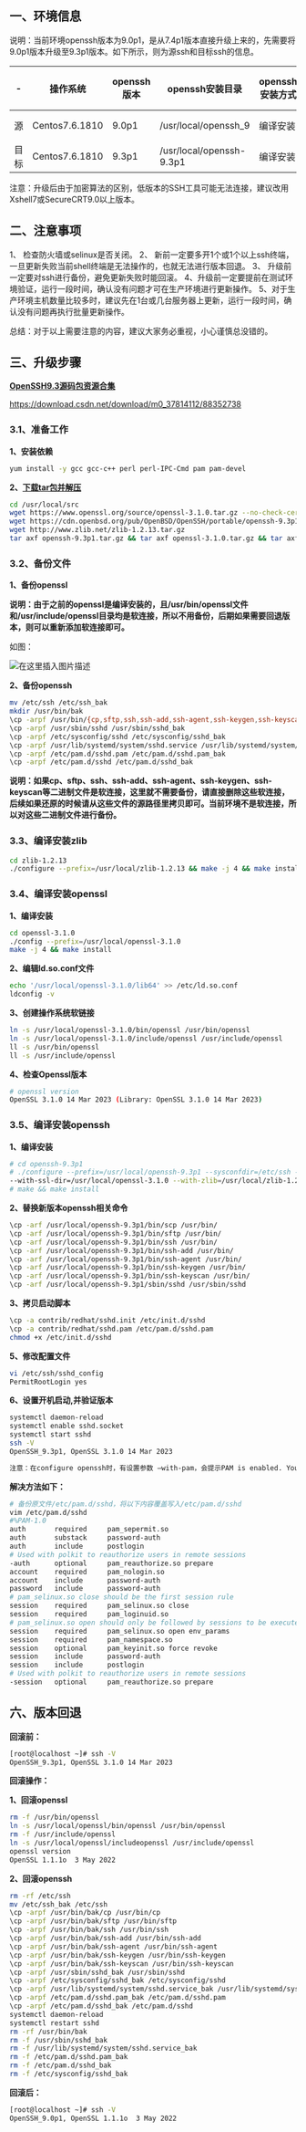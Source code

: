 ## 一、环境信息

说明：当前环境openssh版本为9.0p1，是从7.4p1版本直接升级上来的，先需要将9.0p1版本升级至9.3p1版本。如下所示，则为源ssh和目标ssh的信息。

| -    | **操作系统**   | **openssh版本** | **openssh安装目录**      | **openssh安装方式** | **openssl版本** | **openssl安装目录**      | **openssl安装方式** |
| ---- | -------------- | --------------- | ------------------------ | ------------------- | --------------- | ------------------------ | ------------------- |
| 源   | Centos7.6.1810 | 9.0p1           | /usr/local/openssh_9     | 编译安装            | 1.1.1           | /usr/local/openssl       | 编译安装            |
| 目标 | Centos7.6.1810 | 9.3p1           | /usr/local/openssh-9.3p1 | 编译安装            | 3.1.0           | /usr/local/openssl-3.1.0 | 编译安装            |

注意：升级后由于加密算法的区别，低版本的SSH工具可能无法连接，建议改用Xshell7或SecureCRT9.0以上版本。

## 二、注意事项

1、 检查防火墙或selinux是否关闭。
2、 新前一定要多开1个或1个以上ssh终端，一旦更新失败当前shell终端是无法操作的，也就无法进行版本回退。
3、 升级前一定要对ssh进行备份，避免更新失败时能回滚。
4、升级前一定要提前在测试环境验证，运行一段时间，确认没有问题才可在生产环境进行更新操作。
5、对于生产环境主机数量比较多时，建议先在1台或几台服务器上更新，运行一段时间，确认没有问题再执行批量更新操作。

总结：对于以上需要注意的内容，建议大家务必重视，小心谨慎总没错的。

## 三、升级步骤

**[OpenSSH9.3源码包资源合集](https://download.csdn.net/download/m0_37814112/88352738)**

https://download.csdn.net/download/m0_37814112/88352738

### 3.1、准备工作

**1、安装依赖**

```sh
yum install -y gcc gcc-c++ perl perl-IPC-Cmd pam pam-devel
```

**2、[下载tar包并解压](https://download.csdn.net/download/m0_37814112/88352738)**

```sh
cd /usr/local/src
wget https://www.openssl.org/source/openssl-3.1.0.tar.gz --no-check-certificate
wget https://cdn.openbsd.org/pub/OpenBSD/OpenSSH/portable/openssh-9.3p1.tar.gz 
wget http://www.zlib.net/zlib-1.2.13.tar.gz
tar axf openssh-9.3p1.tar.gz && tar axf openssl-3.1.0.tar.gz && tar axf zlib-1.2.13.tar.gz
```

### 3.2、备份文件

**1、备份openssl**

**说明：由于之前的openssl是编译安装的，且/usr/bin/openssl文件和/usr/include/openssl目录均是软连接，所以不用备份，后期如果需要回退版本，则可以重新添加软连接即可。**

如图：

![在这里插入图片描述](https://img-blog.csdnimg.cn/21012d715f424427ba69defc29c3dbd1.png)

**2、备份openssh**

```sh
mv /etc/ssh /etc/ssh_bak
mkdir /usr/bin/bak
\cp -arpf /usr/bin/{cp,sftp,ssh,ssh-add,ssh-agent,ssh-keygen,ssh-keyscan} /usr/bin/bak/
\cp -arpf /usr/sbin/sshd /usr/sbin/sshd_bak
\cp -arpf /etc/sysconfig/sshd /etc/sysconfig/sshd_bak
\cp -arpf /usr/lib/systemd/system/sshd.service /usr/lib/systemd/system/sshd.service_bak
\cp -arpf /etc/pam.d/sshd.pam /etc/pam.d/sshd.pam_bak
\cp -arpf /etc/pam.d/sshd /etc/pam.d/sshd_bak
```

**说明：如果cp、sftp、ssh、ssh-add、ssh-agent、ssh-keygen、ssh-keyscan等二进制文件是软连接，这里就不需要备份，请直接删除这些软连接，后续如果还原的时候请从这些文件的源路径里拷贝即可。当前环境不是软连接，所以对这些二进制文件进行备份。**

### 3.3、编译安装zlib

```sh
cd zlib-1.2.13
./configure --prefix=/usr/local/zlib-1.2.13 && make -j 4 && make install
```

### 3.4、编译安装openssl

**1、编译安装**

```sh
cd openssl-3.1.0
./config --prefix=/usr/local/openssl-3.1.0
make -j 4 && make install
```

**2、编辑ld.so.conf文件**

```sh
echo '/usr/local/openssl-3.1.0/lib64' >> /etc/ld.so.conf
ldconfig -v
```

**3、创建操作系统软链接**

```sh
ln -s /usr/local/openssl-3.1.0/bin/openssl /usr/bin/openssl
ln -s /usr/local/openssl-3.1.0/include/openssl /usr/include/openssl
ll -s /usr/bin/openssl
ll -s /usr/include/openssl
```

**4、检查Openssl版本**

```sh
# openssl version
OpenSSL 3.1.0 14 Mar 2023 (Library: OpenSSL 3.1.0 14 Mar 2023)
```

### 3.5、编译安装openssh

**1、编译安装**

```sh
# cd openssh-9.3p1
# ./configure --prefix=/usr/local/openssh-9.3p1 --sysconfdir=/etc/ssh --with-pam \
--with-ssl-dir=/usr/local/openssl-3.1.0 --with-zlib=/usr/local/zlib-1.2.13 --without-hardening
# make && make install
```

**2、替换新版本openssh相关命令**

```sh
\cp -arf /usr/local/openssh-9.3p1/bin/scp /usr/bin/
\cp -arf /usr/local/openssh-9.3p1/bin/sftp /usr/bin/
\cp -arf /usr/local/openssh-9.3p1/bin/ssh /usr/bin/
\cp -arf /usr/local/openssh-9.3p1/bin/ssh-add /usr/bin/
\cp -arf /usr/local/openssh-9.3p1/bin/ssh-agent /usr/bin/
\cp -arf /usr/local/openssh-9.3p1/bin/ssh-keygen /usr/bin/
\cp -arf /usr/local/openssh-9.3p1/bin/ssh-keyscan /usr/bin/
\cp -arf /usr/local/openssh-9.3p1/sbin/sshd /usr/sbin/sshd
```

**3、拷贝启动脚本**

```sh
\cp -a contrib/redhat/sshd.init /etc/init.d/sshd
\cp -a contrib/redhat/sshd.pam /etc/pam.d/sshd.pam
chmod +x /etc/init.d/sshd
```

**5、修改配置文件**

```sh
vi /etc/ssh/sshd_config
PermitRootLogin yes
```

**6、设置开机启动,并验证版本**

```sh
systemctl daemon-reload
systemctl enable sshd.socket
systemctl start sshd
ssh -V
OpenSSH_9.3p1, OpenSSL 3.1.0 14 Mar 2023

注意：在configure openssh时，有设置参数 –with-pam，会提示PAM is enabled. You may need to install a PAM control file for sshd, otherwise password authentication may fail. Example PAM control files can be found in the contrib/subdirectory，在此之后登录服务器时，会发生登陆失败的问题。再次把UserPAM的参数禁用掉才可以正常登录服务器。
```

**解决方法如下：**

```sh
# 备份原文件/etc/pam.d/sshd，将以下内容覆盖写入/etc/pam.d/sshd
vim /etc/pam.d/sshd
#%PAM-1.0
auth       required     pam_sepermit.so
auth       substack     password-auth
auth       include      postlogin
# Used with polkit to reauthorize users in remote sessions
-auth      optional     pam_reauthorize.so prepare
account    required     pam_nologin.so
account    include      password-auth
password   include      password-auth
# pam_selinux.so close should be the first session rule
session    required     pam_selinux.so close
session    required     pam_loginuid.so
# pam_selinux.so open should only be followed by sessions to be executed in the user context
session    required     pam_selinux.so open env_params
session    required     pam_namespace.so
session    optional     pam_keyinit.so force revoke
session    include      password-auth
session    include      postlogin
# Used with polkit to reauthorize users in remote sessions
-session   optional     pam_reauthorize.so prepare
```

## 六、版本回退

**回滚前：**

```sh
[root@localhost ~]# ssh -V
OpenSSH_9.3p1, OpenSSL 3.1.0 14 Mar 2023
```

**回滚操作：**

**1、回滚openssl**

```sh
rm -f /usr/bin/openssl 
ln -s /usr/local/openssl/bin/openssl /usr/bin/openssl 
rm -f /usr/include/openssl 
ln -s /usr/local/openssl/includeopenssl /usr/include/openssl
openssl version 
OpenSSL 1.1.1o  3 May 2022
```

**2、回滚openssh**

```sh
rm -rf /etc/ssh 
mv /etc/ssh_bak /etc/ssh 
\cp -arpf /usr/bin/bak/cp /usr/bin/cp
\cp -arpf /usr/bin/bak/sftp /usr/bin/sftp 
\cp -arpf /usr/bin/bak/ssh /usr/bin/ssh 
\cp -arpf /usr/bin/bak/ssh-add /usr/bin/ssh-add 
\cp -arpf /usr/bin/bak/ssh-agent /usr/bin/ssh-agent 
\cp -arpf /usr/bin/bak/ssh-keygen /usr/bin/ssh-keygen 
\cp -arpf /usr/bin/bak/ssh-keyscan /usr/bin/ssh-keyscan 
\cp -arpf /usr/sbin/sshd_bak /usr/sbin/sshd 
\cp -arpf /etc/sysconfig/sshd_bak /etc/sysconfig/sshd 
\cp -arpf /usr/lib/systemd/system/sshd.service_bak /usr/lib/systemd/system/sshd.service 
\cp -arpf /etc/pam.d/sshd.pam_bak /etc/pam.d/sshd.pam 
\cp -arpf /etc/pam.d/sshd_bak /etc/pam.d/sshd 
systemctl daemon-reload
systemctl restart sshd
rm -rf /usr/bin/bak
rm -f /usr/sbin/sshd_bak
rm -f /usr/lib/systemd/system/sshd.service_bak
rm -f /etc/pam.d/sshd.pam_bak
rm -f /etc/pam.d/sshd_bak
rm -f /etc/sysconfig/sshd_bak

```

**回滚后：**

```sh
[root@localhost ~]# ssh -V
OpenSSH_9.0p1, OpenSSL 1.1.1o  3 May 2022
```



































































































































































































































